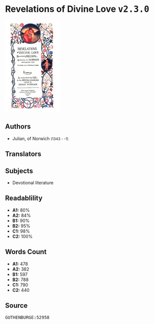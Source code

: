# Revelations of Divine Love <kbd>v2.3.0</kbd>

![](./cover.medium.jpg "")

## Authors


 - Julian, of Norwich <small>(1343 - -1)</small>

## Translators



## Subjects


 - Devotional literature

## Readablility


 - **A1:** 80%
 - **A2:** 84%
 - **B1:** 90%
 - **B2:** 95%
 - **C1:** 98%
 - **C2:** 100%

## Words Count


 - **A1:** 478
 - **A2:** 382
 - **B1:** 597
 - **B2:** 788
 - **C1:** 790
 - **C2:** 440

## Source


<kbd>GUTHENBURGE:52958</kbd>
